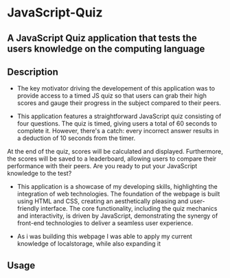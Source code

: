 # JavaScript-Quiz

## A JavaScript Quiz application that tests the users knowledge on the computing language

## Description 
- The key motivator driving the developement of this application was to provide access to a timed JS quiz so that users can grab their high scores and gauge their progress in the subject compared to their peers.

- This application features a straightforward JavaScript quiz consisting of four questions. The quiz is timed, giving users a total of 60 seconds to complete it. However, there's a catch: every incorrect answer results in a deduction of 10 seconds from the timer.

At the end of the quiz, scores will be calculated and displayed. Furthermore, the scores will be saved to a leaderboard, allowing users to compare their performance with their peers. Are you ready to put your JavaScript knowledge to the test?

- This application is a showcase of my developing skills, highlighting the integration of web technologies. The foundation of the webpage is built using HTML and CSS, creating an aesthetically pleasing and user-friendly interface. The core functionality, including the quiz mechanics and interactivity, is driven by JavaScript, demonstrating the synergy of front-end technologies to deliver a seamless user experience.

- As i was building this webpage I was able to apply my current knowledge of localstorage, while also expanding it

## Usage